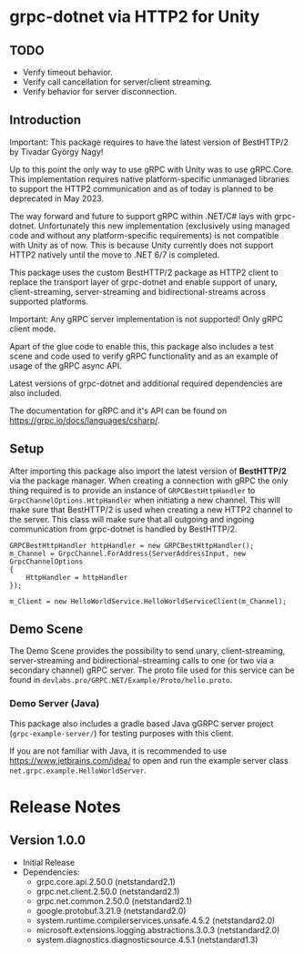 ﻿# grpc-dotnet via HTTP2 for Unity

## TODO
 - Verify timeout behavior.
 - Verify call cancellation for server/client streaming.
 - Verify behavior for server disconnection.

## Introduction

Important: This package requires to have the latest version of BestHTTP/2 by Tivadar György Nagy!

Up to this point the only way to use gRPC with Unity was to use gRPC.Core. This implementation requires native platform-specific unmanaged libraries to support the HTTP2 communication and as of today is planned to be deprecated in May 2023.

The way forward and future to support gRPC within .NET/C# lays with grpc-dotnet. Unfortunately this new implementation (exclusively using managed code and without any platform-specific requirements) is not compatible with Unity as of now. This is because Unity currently does not support HTTP2 natively until the move to .NET 6/7 is completed.

This package uses the custom BestHTTP/2 package as HTTP2 client to replace the transport layer of grpc-dotnet and enable support of unary, client-streaming, server-streaming and bidirectional-streams across supported platforms.

Important: Any gRPC server implementation is not supported! Only gRPC client mode.

Apart of the glue code to enable this, this package also includes a test scene and code used to verify gRPC functionality and as an example of usage of the gRPC async API.

Latest versions of grpc-dotnet and additional required dependencies are also included.

The documentation for gRPC and it's API can be found on https://grpc.io/docs/languages/csharp/.

## Setup

After importing this package also import the latest version of **BestHTTP/2** via the package manager.
When creating a connection with gRPC the only thing required is to provide an instance of `GRPCBestHttpHandler` to `GrpcChannelOptions.HttpHandler` when initiating a new channel.
This will make sure that BestHTTP/2 is used when creating a new HTTP2 channel to the server. 
This class will make sure that all outgoing and ingoing communication from grpc-dotnet is handled by BestHTTP/2.

```
GRPCBestHttpHandler httpHandler = new GRPCBestHttpHandler();
m_Channel = GrpcChannel.ForAddress(ServerAddressInput, new GrpcChannelOptions
{
    HttpHandler = httpHandler
});

m_Client = new HelloWorldService.HelloWorldServiceClient(m_Channel);
```

## Demo Scene

The Demo Scene provides the possibility to send unary, client-streaming, server-streaming and bidirectional-streaming calls to one (or two via a secondary channel) gRPC server. The proto file used for this service can be found in `devlabs.pro/GRPC.NET/Example/Proto/hello.proto`.


### Demo Server (Java)

This package also includes a gradle based Java gGRPC server project (`grpc-example-server/`) for testing purposes with this client. 

If you are not familiar with Java, it is recommended to use https://www.jetbrains.com/idea/ to open and run the example server class `net.grpc.example.HelloWorldServer`.

# Release Notes

## Version 1.0.0
- Initial Release
- Dependencies:
    - grpc.core.api.2.50.0 (netstandard2.1)
    - grpc.net.client.2.50.0 (netstandard2.1)
    - grpc.net.common.2.50.0 (netstandard2.1)
    - google.protobuf.3.21.9 (netstandard2.0)
    - system.runtime.compilerservices.unsafe.4.5.2 (netstandard2.0)
    - microsoft.extensions.logging.abstractions.3.0.3 (netstandard2.0)
    - system.diagnostics.diagnosticsource.4.5.1 (netstandard1.3)
